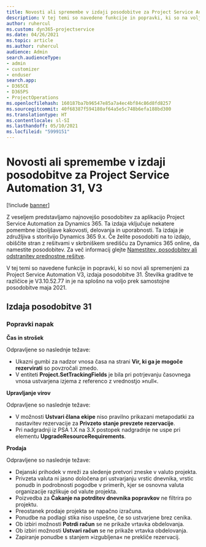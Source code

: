 ```yaml
---
title: Novosti ali spremembe v izdaji posodobitve za Project Service Automation 31, V3
description: V tej temi so navedene funkcije in popravki, ki so na voljo za Project Service Automation V3, izdaja posodobitve 31.
author: ruhercul
ms.custom: dyn365-projectservice
ms.date: 04/26/2021
ms.topic: article
ms.author: ruhercul
audience: Admin
search.audienceType:
- admin
- customizer
- enduser
search.app:
- D365CE
- D365PS
- ProjectOperations
ms.openlocfilehash: 160187ba7b96547e85a7a4ec4bf84c86d8fd8257
ms.sourcegitcommit: 40f68387f594180af64a5e5c748b6efa188bd300
ms.translationtype: HT
ms.contentlocale: sl-SI
ms.lasthandoff: 05/10/2021
ms.locfileid: "5999151"
---
```

# <a name="whats-new-or-changed-in-project-service-automation-update-release-31-v3"></a>Novosti ali spremembe v izdaji posodobitve za Project Service Automation 31, V3

[!include [banner](../includes/psa-now-project-operations.md)]

Z veseljem predstavljamo najnovejšo posodobitev za aplikacijo Project Service Automation za Dynamics 365. Ta izdaja vključuje nekatere pomembne izboljšave kakovosti, delovanja in uporabnosti. Ta izdaja je združljiva s storitvijo Dynamics 365 9.x. Če želite posodobiti na to izdajo, obiščite stran z rešitvami v skrbniškem središču za Dynamics 365 online, da namestite posodobitev. Za več informacij glejte [Namestitev, posodobitev ali odstranitev prednostne rešitve](/power-platform/admin/install-remove-preferred-solution).

V tej temi so navedene funkcije in popravki, ki so novi ali spremenjeni za Project Service Automation V3, izdaja posodobitve 31. Številka graditve te različice je V3.10.52.77 in je na splošno na voljo prek samostojne posodobitve maja 2021.

## <a name="update-release-31"></a>Izdaja posodobitve 31

### <a name="bug-fixes"></a>Popravki napak

**Čas in strošek**

Odpravljene so naslednje težave:

- Ukazni gumbi za nadzor vnosa časa na strani **Vir, ki ga je mogoče rezervirati** so povzročali zmedo.
- V entiteti **Project.SetTrackingFields** je bila pri potrjevanju časovnega vnosa ustvarjena izjema z referenco z vrednostjo »null«.

**Upravljanje virov**

Odpravljene so naslednje težave:

- V možnosti **Ustvari člana ekipe** niso pravilno prikazani metapodatki za nastavitev rezervacije za **Privzeto stanje prevzete rezervacije**.
- Pri nadgradnji iz PSA 1.X na 3.X postopek nadgradnje ne uspe pri elementu **UpgradeResourceRequirements**.


**Prodaja**

Odpravljene so naslednje težave:

- Dejanski prihodek v mreži za sledenje pretvori zneske v valuto projekta.
- Privzeta valuta ni jasno določena pri ustvarjanju vrstic dnevnika, vrstic ponudb in podrobnosti pogodbe v primerih, kjer se osnovna valuta organizacije razlikuje od valute projekta.
- Poizvedba za **Čakanje na potrditev dnevnika popravkov** ne filtrira po projektu.
- Preostanek prodaje projekta se napačno izračuna.
- Ponudbe na podlagi stika niso uspešne, če so ustvarjene brez cenika.
- Ob izbiri možnosti **Potrdi račun** se ne prikaže vrtavka obdelovanja.
- Ob izbiri možnosti **Ustvari račun** se ne prikaže vrtavka obdelovanja.
- Zapiranje ponudbe s stanjem »izgubljena« ne prekliče rezervacij.







